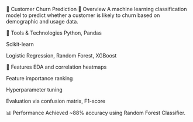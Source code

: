 🔁 Customer Churn Prediction
📌 Overview
A machine learning classification model to predict whether a customer is likely to churn based on demographic and usage data.

🧰 Tools & Technologies
Python, Pandas

Scikit-learn

Logistic Regression, Random Forest, XGBoost

🚀 Features
EDA and correlation heatmaps

Feature importance ranking

Hyperparameter tuning

Evaluation via confusion matrix, F1-score

📊 Performance
Achieved ~88% accuracy using Random Forest Classifier.
